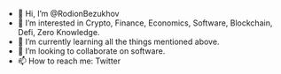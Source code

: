 - 👋 Hi, I’m @RodionBezukhov
- 👀 I’m interested in Crypto, Finance, Economics, Software, Blockchain, Defi, Zero Knowledge.
- 🌱 I’m currently learning all the things mentioned above.
- 💞️ I’m looking to collaborate on software.
- 📫 How to reach me: Twitter

<!---
RodionBezukhov/RodionBezukhov is a ✨ special ✨ repository because its `README.md` (this file) appears on your GitHub profile.
You can click the Preview link to take a look at your changes.
--->
